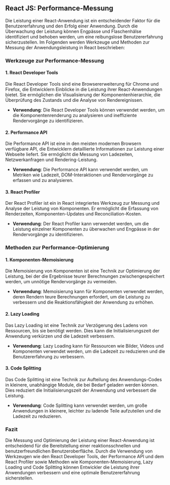 ## React JS: Performance-Messung

Die Leistung einer React-Anwendung ist ein entscheidender Faktor für die Benutzererfahrung und den Erfolg einer Anwendung. Durch die Überwachung der Leistung können Engpässe und Flaschenhälse identifiziert und behoben werden, um eine reibungslose Benutzererfahrung sicherzustellen. Im Folgenden werden Werkzeuge und Methoden zur Messung der Anwendungsleistung in React beschrieben:

### Werkzeuge zur Performance-Messung

#### 1. React Developer Tools

Die React Developer Tools sind eine Browsererweiterung für Chrome und Firefox, die Entwicklern Einblicke in die Leistung ihrer React-Anwendungen bietet. Sie ermöglichen die Visualisierung der Komponentenhierarchie, die Überprüfung des Zustands und die Analyse von Rendereignissen.

- **Verwendung**: Die React Developer Tools können verwendet werden, um die Komponentenrenderung zu analysieren und ineffiziente Rendervorgänge zu identifizieren.

#### 2. Performance API

Die Performance API ist eine in den meisten modernen Browsern verfügbare API, die Entwicklern detaillierte Informationen zur Leistung einer Webseite liefert. Sie ermöglicht die Messung von Ladezeiten, Netzwerkanfragen und Rendering-Leistung.

- **Verwendung**: Die Performance API kann verwendet werden, um Metriken wie Ladezeit, DOM-Interaktionen und Rendervorgänge zu erfassen und zu analysieren.

#### 3. React Profiler

Der React Profiler ist ein in React integriertes Werkzeug zur Messung und Analyse der Leistung von Komponenten. Er ermöglicht die Erfassung von Renderzeiten, Komponenten-Updates und Reconciliation-Kosten.

- **Verwendung**: Der React Profiler kann verwendet werden, um die Leistung einzelner Komponenten zu überwachen und Engpässe in der Rendervorgänge zu identifizieren.

### Methoden zur Performance-Optimierung

#### 1. Komponenten-Memoisierung

Die Memoisierung von Komponenten ist eine Technik zur Optimierung der Leistung, bei der die Ergebnisse teurer Berechnungen zwischengespeichert werden, um unnötige Rendervorgänge zu vermeiden.

- **Verwendung**: Memoisierung kann für Komponenten verwendet werden, deren Rendern teure Berechnungen erfordert, um die Leistung zu verbessern und die Reaktionsfähigkeit der Anwendung zu erhöhen.

#### 2. Lazy Loading

Das Lazy Loading ist eine Technik zur Verzögerung des Ladens von Ressourcen, bis sie benötigt werden. Dies kann die Initialisierungszeit der Anwendung verkürzen und die Ladezeit verbessern.

- **Verwendung**: Lazy Loading kann für Ressourcen wie Bilder, Videos und Komponenten verwendet werden, um die Ladezeit zu reduzieren und die Benutzererfahrung zu verbessern.

#### 3. Code Splitting

Das Code Splitting ist eine Technik zur Aufteilung des Anwendungs-Codes in kleinere, unabhängige Module, die bei Bedarf geladen werden können. Dies reduziert die Initialisierungszeit der Anwendung und verbessert die Leistung.

- **Verwendung**: Code Splitting kann verwendet werden, um große Anwendungen in kleinere, leichter zu ladende Teile aufzuteilen und die Ladezeit zu reduzieren.

### Fazit

Die Messung und Optimierung der Leistung einer React-Anwendung ist entscheidend für die Bereitstellung einer reaktionsschnellen und benutzerfreundlichen Benutzeroberfläche. Durch die Verwendung von Werkzeugen wie den React Developer Tools, der Performance API und dem React Profiler sowie Methoden wie Komponenten-Memoisierung, Lazy Loading und Code Splitting können Entwickler die Leistung ihrer Anwendungen verbessern und eine optimale Benutzererfahrung sicherstellen.

